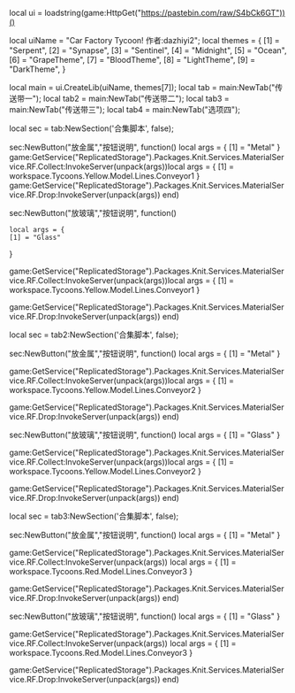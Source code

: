 local ui = loadstring(game:HttpGet("https://pastebin.com/raw/S4bCk6GT"))()

local uiName = "Car Factory Tycoon! 作者:dazhiyi2";
local themes = {
[1] = "Serpent",
[2] = "Synapse",
[3] = "Sentinel",
[4] = "Midnight",
[5] = "Ocean",
[6] = "GrapeTheme",
[7] = "BloodTheme",
[8] = "LightTheme",
[9] = "DarkTheme",
}

local main = ui.CreateLib(uiName, themes[7]); 
local tab = main:NewTab("传送带一");
local tab2 = main:NewTab("传送带二");
local tab3 = main:NewTab("传送带三");
local tab4 = main:NewTab("选项四");


local sec = tab:NewSection('合集脚本', false);

sec:NewButton("放金属","按钮说明", function()
    local args = {
    [1] = "Metal"
}
game:GetService("ReplicatedStorage").Packages.Knit.Services.MaterialService.RF.Collect:InvokeServer(unpack(args))local args = {
    [1] = workspace.Tycoons.Yellow.Model.Lines.Conveyor1
}
game:GetService("ReplicatedStorage").Packages.Knit.Services.MaterialService.RF.Drop:InvokeServer(unpack(args))
end)


sec:NewButton("放玻璃","按钮说明", function()
    
    local args = {
    [1] = "Glass"
}

game:GetService("ReplicatedStorage").Packages.Knit.Services.MaterialService.RF.Collect:InvokeServer(unpack(args))local args = {
    [1] = workspace.Tycoons.Yellow.Model.Lines.Conveyor1
}

game:GetService("ReplicatedStorage").Packages.Knit.Services.MaterialService.RF.Drop:InvokeServer(unpack(args))
end)


local sec = tab2:NewSection('合集脚本', false);

sec:NewButton("放金属","按钮说明", function()
     local args = {
    [1] = "Metal"
}

game:GetService("ReplicatedStorage").Packages.Knit.Services.MaterialService.RF.Collect:InvokeServer(unpack(args))local args = {
    [1] = workspace.Tycoons.Yellow.Model.Lines.Conveyor2
}

game:GetService("ReplicatedStorage").Packages.Knit.Services.MaterialService.RF.Drop:InvokeServer(unpack(args))
end)

sec:NewButton("放玻璃","按钮说明", function()
      local args = {
    [1] = "Glass"
}

game:GetService("ReplicatedStorage").Packages.Knit.Services.MaterialService.RF.Collect:InvokeServer(unpack(args))local args = {
    [1] = workspace.Tycoons.Yellow.Model.Lines.Conveyor2
}

game:GetService("ReplicatedStorage").Packages.Knit.Services.MaterialService.RF.Drop:InvokeServer(unpack(args))
end)


local sec = tab3:NewSection('合集脚本', false);

sec:NewButton("放金属","按钮说明", function()
    local args = {
    [1] = "Metal"
}

game:GetService("ReplicatedStorage").Packages.Knit.Services.MaterialService.RF.Collect:InvokeServer(unpack(args))
     local args = {
    [1] = workspace.Tycoons.Red.Model.Lines.Conveyor3
}

game:GetService("ReplicatedStorage").Packages.Knit.Services.MaterialService.RF.Drop:InvokeServer(unpack(args))
end)

sec:NewButton("放玻璃","按钮说明", function()
     local args = {
    [1] = "Glass"
}

game:GetService("ReplicatedStorage").Packages.Knit.Services.MaterialService.RF.Collect:InvokeServer(unpack(args))
     local args = {
    [1] = workspace.Tycoons.Red.Model.Lines.Conveyor3
}

game:GetService("ReplicatedStorage").Packages.Knit.Services.MaterialService.RF.Drop:InvokeServer(unpack(args))
end)
